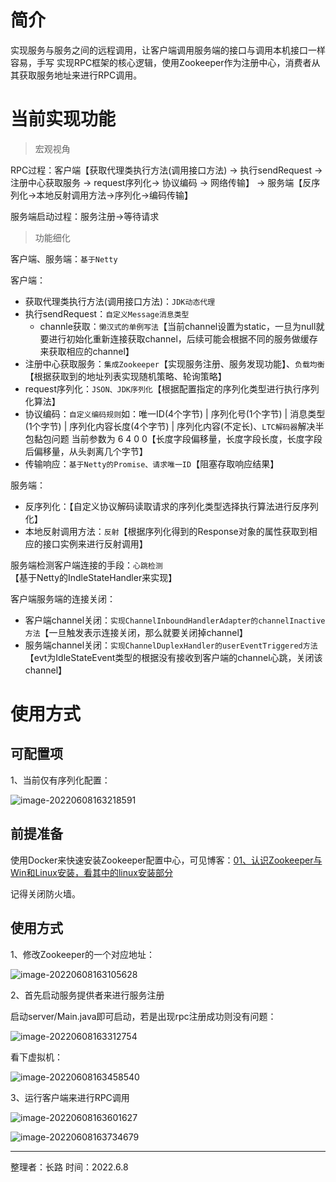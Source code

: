 # 简介
实现服务与服务之间的远程调用，让客户端调用服务端的接口与调用本机接口一样容易，手写
实现RPC框架的核心逻辑，使用Zookeeper作为注册中心，消费者从其获取服务地址来进行RPC调用。

# 当前实现功能

> 宏观视角

RPC过程：客户端【获取代理类执行方法(调用接口方法) -> 执行sendRequest -> 注册中心获取服务 -> request序列化-> 协议编码 -> 网络传输】 -> 服务端【反序列化->本地反射调用方法->序列化->编码传输】

服务端启动过程：服务注册->等待请求

> 功能细化

客户端、服务端：`基于Netty`

客户端：

+ 获取代理类执行方法(调用接口方法)：`JDK动态代理`
+ 执行sendRequest：`自定义Message消息类型`
  + channle获取：`懒汉式的单例写法`【当前channel设置为static，一旦为null就要进行初始化重新连接获取channel，后续可能会根据不同的服务做缓存来获取相应的channel】
+ 注册中心获取服务：`集成Zookeeper`【实现服务注册、服务发现功能】、`负载均衡`【根据获取到的地址列表实现随机策略、轮询策略】
+ request序列化：`JSON、JDK序列化`【根据配置指定的序列化类型进行执行序列化算法】
+ 协议编码：`自定义编码规则`如：唯一ID(4个字节) | 序列化号(1个字节) | 消息类型(1个字节) | 序列化内容长度(4个字节) | 序列化内容(不定长)、`LTC解码器`解决半包黏包问题 当前参数为 6 4 0 0【长度字段偏移量，长度字段长度，长度字段后偏移量，从头剥离几个字节】
+ 传输响应：`基于Netty的Promise、请求唯一ID`【阻塞存取响应结果】

服务端：

+ 反序列化：【自定义协议解码读取请求的序列化类型选择执行算法进行反序列化】
+ 本地反射调用方法：`反射`【根据序列化得到的Response对象的属性获取到相应的接口实例来进行反射调用】

服务端检测客户端连接的手段：`心跳检测`【基于Netty的IndleStateHandler来实现】

客户端服务端的连接关闭：

+ 客户端channel关闭：`实现ChannelInboundHandlerAdapter的channelInactive方法`【一旦触发表示连接关闭，那么就要关闭掉channel】
+ 服务端channel关闭：`实现ChannelDuplexHandler的userEventTriggered方法`【evt为IdleStateEvent类型的根据没有接收到客户端的channel心跳，关闭该channel】



# 使用方式

## 可配置项

1、当前仅有序列化配置：

![image-20220608163218591](https://pictured-bed.oss-cn-beijing.aliyuncs.com/img/2022/6/202206081632647.png)  

## 前提准备

使用Docker来快速安装Zookeeper配置中心，可见博客：[01、认识Zookeeper与Win和Linux安装，看其中的linux安装部分](https://changlu.blog.csdn.net/article/details/125168328)

记得关闭防火墙。

## 使用方式

1、修改Zookeeper的一个对应地址：

![image-20220608163105628](https://pictured-bed.oss-cn-beijing.aliyuncs.com/img/2022/6/202206081631749.png)  

2、首先启动服务提供者来进行服务注册

启动server/Main.java即可启动，若是出现rpc注册成功则没有问题：

![image-20220608163312754](https://pictured-bed.oss-cn-beijing.aliyuncs.com/img/2022/6/202206081633885.png)  

看下虚拟机：

![image-20220608163458540](https://pictured-bed.oss-cn-beijing.aliyuncs.com/img/2022/6/202206081634576.png)  

3、运行客户端来进行RPC调用

![image-20220608163601627](https://pictured-bed.oss-cn-beijing.aliyuncs.com/img/2022/6/202206081636719.png)  

![image-20220608163734679](https://pictured-bed.oss-cn-beijing.aliyuncs.com/img/2022/6/202206081637737.png)  





---

整理者：长路  时间：2022.6.8
